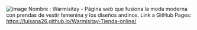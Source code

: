![image](https://github.com/user-attachments/assets/d3b972ea-e930-40c7-90a2-8d0947e4bfc6)
Nombre : Warmisitay - Página web que fusiona la moda moderna con prendas de vestir femenina y los diseños andinos.
Link a GitHub Pages: https://luisana26.github.io/Warmisitay-Tienda-online/
